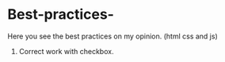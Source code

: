 # Best-practices-
Here you see the best practices on my opinion. (html css and js)
1) Correct work with checkbox.

